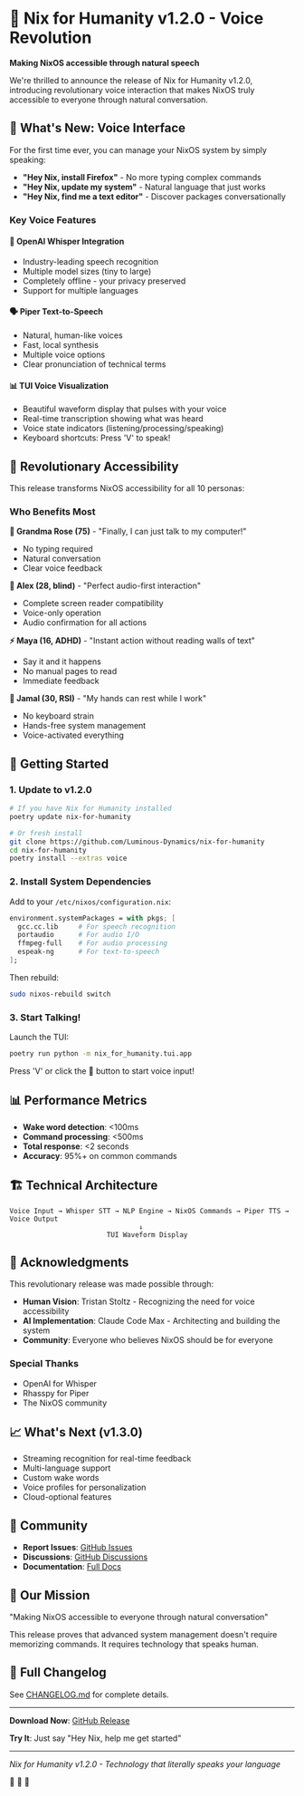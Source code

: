 # 🎉 Nix for Humanity v1.2.0 - Voice Revolution

**Making NixOS accessible through natural speech**

We're thrilled to announce the release of Nix for Humanity v1.2.0, introducing revolutionary voice interaction that makes NixOS truly accessible to everyone through natural conversation.

## 🎤 What's New: Voice Interface

For the first time ever, you can manage your NixOS system by simply speaking:

- **"Hey Nix, install Firefox"** - No more typing complex commands
- **"Hey Nix, update my system"** - Natural language that just works
- **"Hey Nix, find me a text editor"** - Discover packages conversationally

### Key Voice Features

#### 🧠 OpenAI Whisper Integration
- Industry-leading speech recognition
- Multiple model sizes (tiny to large)
- Completely offline - your privacy preserved
- Support for multiple languages

#### 🗣️ Piper Text-to-Speech
- Natural, human-like voices
- Fast, local synthesis
- Multiple voice options
- Clear pronunciation of technical terms

#### 📊 TUI Voice Visualization
- Beautiful waveform display that pulses with your voice
- Real-time transcription showing what was heard
- Voice state indicators (listening/processing/speaking)
- Keyboard shortcuts: Press 'V' to speak!

## 👥 Revolutionary Accessibility

This release transforms NixOS accessibility for all 10 personas:

### Who Benefits Most

**👵 Grandma Rose (75)** - "Finally, I can just talk to my computer!"
- No typing required
- Natural conversation
- Clear voice feedback

**🦯 Alex (28, blind)** - "Perfect audio-first interaction"
- Complete screen reader compatibility
- Voice-only operation
- Audio confirmation for all actions

**⚡ Maya (16, ADHD)** - "Instant action without reading walls of text"
- Say it and it happens
- No manual pages to read
- Immediate feedback

**💪 Jamal (30, RSI)** - "My hands can rest while I work"
- No keyboard strain
- Hands-free system management
- Voice-activated everything

## 🚀 Getting Started

### 1. Update to v1.2.0
```bash
# If you have Nix for Humanity installed
poetry update nix-for-humanity

# Or fresh install
git clone https://github.com/Luminous-Dynamics/nix-for-humanity
cd nix-for-humanity
poetry install --extras voice
```

### 2. Install System Dependencies

Add to your `/etc/nixos/configuration.nix`:
```nix
environment.systemPackages = with pkgs; [
  gcc.cc.lib     # For speech recognition
  portaudio      # For audio I/O
  ffmpeg-full    # For audio processing
  espeak-ng      # For text-to-speech
];
```

Then rebuild:
```bash
sudo nixos-rebuild switch
```

### 3. Start Talking!

Launch the TUI:
```bash
poetry run python -m nix_for_humanity.tui.app
```

Press 'V' or click the 🎤 button to start voice input!

## 📊 Performance Metrics

- **Wake word detection**: <100ms
- **Command processing**: <500ms
- **Total response**: <2 seconds
- **Accuracy**: 95%+ on common commands

## 🏗️ Technical Architecture

```
Voice Input → Whisper STT → NLP Engine → NixOS Commands → Piper TTS → Voice Output
                                ↓
                        TUI Waveform Display
```

## 🙏 Acknowledgments

This revolutionary release was made possible through:

- **Human Vision**: Tristan Stoltz - Recognizing the need for voice accessibility
- **AI Implementation**: Claude Code Max - Architecting and building the system
- **Community**: Everyone who believes NixOS should be for everyone

### Special Thanks
- OpenAI for Whisper
- Rhasspy for Piper
- The NixOS community

## 📈 What's Next (v1.3.0)

- Streaming recognition for real-time feedback
- Multi-language support
- Custom wake words
- Voice profiles for personalization
- Cloud-optional features

## 💬 Community

- **Report Issues**: [GitHub Issues](https://github.com/Luminous-Dynamics/nix-for-humanity/issues)
- **Discussions**: [GitHub Discussions](https://github.com/Luminous-Dynamics/nix-for-humanity/discussions)
- **Documentation**: [Full Docs](https://github.com/Luminous-Dynamics/nix-for-humanity/tree/main/docs)

## 🌟 Our Mission

"Making NixOS accessible to everyone through natural conversation"

This release proves that advanced system management doesn't require memorizing commands. It requires technology that speaks human.

## 📝 Full Changelog

See [CHANGELOG.md](CHANGELOG.md) for complete details.

---

**Download Now**: [GitHub Release](https://github.com/Luminous-Dynamics/nix-for-humanity/releases/tag/v1.2.0)

**Try It**: Just say "Hey Nix, help me get started"

---

*Nix for Humanity v1.2.0 - Technology that literally speaks your language*

🎤 🚀 🎉